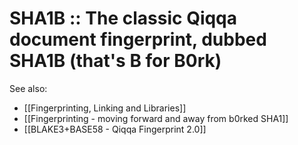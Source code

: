 # SHA1B :: The classic Qiqqa document fingerprint, dubbed SHA1B (that's B for B0rk)

See also:
- [[Fingerprinting, Linking and Libraries]]
- [[Fingerprinting - moving forward and away from b0rked SHA1]]
- [[BLAKE3+BASE58 - Qiqqa Fingerprint 2.0]]